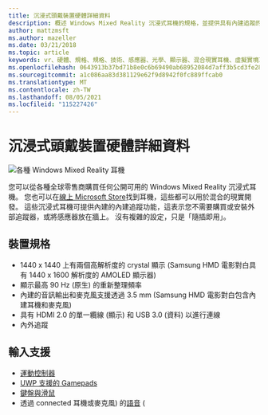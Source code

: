 ```yaml
---
title: 沉浸式頭戴裝置硬體詳細資料
description: 概述 Windows Mixed Reality 沉浸式耳機的規格，並提供具有內建追蹤的 VR (不需要) 任何外部設定。
author: mattzmsft
ms.author: mazeller
ms.date: 03/21/2018
ms.topic: article
keywords: vr、硬體、規格、規格、技術、感應器、光學、顯示器、混合現實耳機、虛擬實境耳機、何謂虛擬實境、沉浸式耳機
ms.openlocfilehash: 0643913b37bd71b8e0c6b69490ab68952084d7aff3b5cd3fe28233835f7dd8d5
ms.sourcegitcommit: a1c086aa83d381129e62f9d8942f0fc889ffcab0
ms.translationtype: MT
ms.contentlocale: zh-TW
ms.lasthandoff: 08/05/2021
ms.locfileid: "115227426"
---
```

# <a name="immersive-headset-hardware-details"></a>沉浸式頭戴裝置硬體詳細資料

![各種 Windows Mixed Reality 耳機](images/MR-headsets.png)

您可以從各種全球零售商購買任何公開可用的 Windows Mixed Reality 沉浸式耳機。 您也可以在[線上 Microsoft Store](https://www.microsoft.com/en-us/store/collections/AR-MR-VRheadsets)找到耳機，這些都可以用於混合的現實開發。 這些沉浸式耳機可提供內建的內建追蹤功能，這表示您不需要購買或安裝外部追蹤器，或將感應器放在牆上。 沒有複雜的設定，只是「隨插即用」。

## <a name="device-specifications"></a>裝置規格

* 1440 x 1440 上有兩個高解析度的 crystal 顯示 (Samsung HMD 電影對白具有 1440 x 1600 解析度的 AMOLED 顯示器) 
* 顯示最高 90 Hz (原生) 的重新整理頻率
* 內建的音訊輸出和麥克風支援透過 3.5 mm (Samsung HMD 電影對白包含內建耳機和麥克風) 
* 具有 HDMI 2.0 的單一纜線 (顯示) 和 USB 3.0 (資料) 以進行連線
* 內外追蹤

## <a name="input-support"></a>輸入支援

* [運動控制器](../design/motion-controllers.md)
* [UWP 支援的 Gamepads](hardware-accessories.md)
* [鍵盤與滑鼠](hardware-accessories.md)
* 透過 connected 耳機或麥克風) 的[語音](../design/voice-input.md) (

